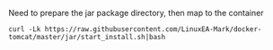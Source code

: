 Need to prepare the jar package directory, then map to the container

```
curl -Lk https://raw.githubusercontent.com/LinuxEA-Mark/docker-tomcat/master/jar/start_install.sh|bash
```
